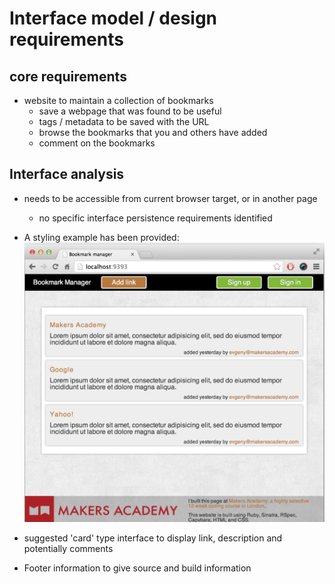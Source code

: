 # Interface model / design requirements

## core requirements
- website to maintain a collection of bookmarks
  - save a webpage that was found to be useful
  - tags / metadata to be saved with the URL
  - browse the bookmarks that you and others have added
  - comment on the bookmarks

## Interface analysis
- needs to be accessible from current browser target, or in another page
  - no specific interface persistence requirements identified
- A styling example has been provided:
![Manager recommended interface](/public/images/BMInterface.png)

- suggested 'card' type interface to display link, description and potentially comments
- Footer information to give source and build information
